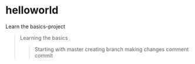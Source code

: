 # helloworld
Learn the basics-project
>Learning the basics
>>Starting with master
>>creating branch
>>making changes
>>comment
>>commit
